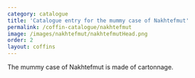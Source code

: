 ```yaml
---
category: catalogue
title: 'Catalogue entry for the mummy case of Nakhtefmut'
permalink: /coffin-catalogue/nakhtefmut
image: /images/nakhtefmut/nakhtefmutHead.png
order: 2
layout: coffins
---
```


The mummy case of Nakhtefmut is made of cartonnage. 

